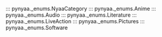 ::: pynyaa._enums.NyaaCategory
::: pynyaa._enums.Anime
::: pynyaa._enums.Audio
::: pynyaa._enums.Literature
::: pynyaa._enums.LiveAction
::: pynyaa._enums.Pictures
::: pynyaa._enums.Software
